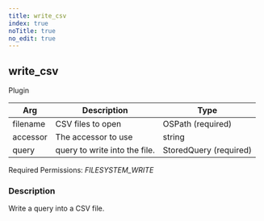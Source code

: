 ```yaml
---
title: write_csv
index: true
noTitle: true
no_edit: true
---
```




<div class="vql_item"></div>


## write_csv
<span class='vql_type pull-right page-header'>Plugin</span>



<div class="vqlargs"></div>

Arg | Description | Type
----|-------------|-----
filename|CSV files to open|OSPath (required)
accessor|The accessor to use|string
query|query to write into the file.|StoredQuery (required)

Required Permissions: 
<i class="linkcolour label pull-right label-success">FILESYSTEM_WRITE</i>

### Description

Write a query into a CSV file.

